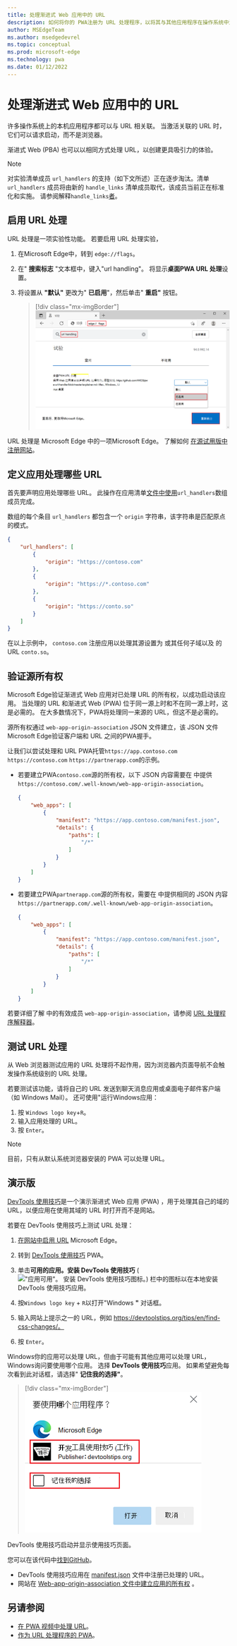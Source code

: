 ```yaml
---
title: 处理渐进式 Web 应用中的 URL
description: 如何将你的 PWA注册为 URL 处理程序，以将其与其他应用程序在操作系统中深入集成。
author: MSEdgeTeam
ms.author: msedgedevrel
ms.topic: conceptual
ms.prod: microsoft-edge
ms.technology: pwa
ms.date: 01/12/2022
---
```

# <a name="handle-urls-in-progressive-web-apps"></a>处理渐进式 Web 应用中的 URL

许多操作系统上的本机应用程序都可以与 URL 相关联。 当激活关联的 URL 时，它们可以请求启动，而不是浏览器。

渐进式 Web (PBA) 也可以以相同方式处理 URL，以创建更具吸引力的体验。

> [!NOTE]
> 对实验清单成员 `url_handlers` 的支持（如下文所述）正在逐步淘汰。清单 `url_handlers` 成员将由新的 `handle_links` 清单成员取代，该成员当前正在标准化和实施。
> 请参阅解释`handle_links`[者](https://github.com/WICG/pwa-url-handler/blob/main/handle_links/explainer.md)。


<!-- ====================================================================== -->
## <a name="enable-url-handling"></a>启用 URL 处理

URL 处理是一项实验性功能。 若要启用 URL 处理实验，

1. 在Microsoft Edge中，转到 `edge://flags`。

1. 在" **搜索标志** "文本框中，键入"url handling"。  将显示**桌面PWA URL 处理**设置。

1. 将设置从 **"默认"** 更改为" **已启用**"，然后单击" **重启"** 按钮。

   > [!div class="mx-imgBorder"]
   > ![启用"桌面PWA URL 处理"实验。](../media/enable-url-handling-experiment.png)

URL 处理是 Microsoft Edge 中的一项Microsoft Edge。 了解如何 [在源试用版中注册网站](./origin-trials.md#enroll-your-site-in-an-origin-trial)。


<!-- ====================================================================== -->
## <a name="define-which-urls-your-app-handles"></a>定义应用处理哪些 URL

首先要声明应用处理哪些 URL。 此操作在应用清单[文件中使用](./web-app-manifests.md)`url_handlers`数组成员完成。

数组的每个条目 `url_handlers` 都包含一个 `origin` 字符串，该字符串是匹配原点的模式。

```json
{
    "url_handlers": [
        {
            "origin": "https://contoso.com"
        },
        {
            "origin": "https://*.contoso.com"
        },
        {
            "origin": "https://conto.so"
        }
    ]
}
```

在以上示例中， `contoso.com` 注册应用以处理其源设置为 或其任何子域以及 的 URL `conto.so`。


<!-- ====================================================================== -->
## <a name="verify-the-origin-ownership"></a>验证源所有权

Microsoft Edge验证渐进式 Web 应用对已处理 URL 的所有权，以成功启动该应用。 当处理的 URL 和渐进式 Web (PWA) 位于同一源上时和不在同一源上时，这是必需的。 在大多数情况下，PWA将处理同一来源的 URL，但这不是必需的。

源所有权通过 `web-app-origin-association` JSON 文件建立，该 JSON 文件Microsoft Edge验证客户端和 URL 之间的PWA握手。

让我们以尝试处理和 URL PWA托管`https://app.contoso.com` `https://contoso.com` `https://partnerapp.com`的示例。

*  若要建立PWA`contoso.com`源的所有权，以下 JSON 内容需要在 中提供`https://contoso.com/.well-known/web-app-origin-association`。

    ```json
    {
        "web_apps": [
            {
                "manifest": "https://app.contoso.com/manifest.json",
                "details": {
                    "paths": [
                        "/*"
                    ]
                }
            }
        ]
    }
    ```

*  若要建立PWA`partnerapp.com`源的所有权，需要在 中提供相同的 JSON 内容`https://partnerapp.com/.well-known/web-app-origin-association`。

    ```json
    {
        "web_apps": [
            {
                "manifest": "https://app.contoso.com/manifest.json",
                "details": {
                    "paths": [
                        "/*"
                    ]
                }
            }
        ]
    }
    ```

若要详细了解 中的有效成员 `web-app-origin-association`，请参阅 [URL 处理程序解释器](https://github.com/WICG/pwa-url-handler/blob/main/explainer.md#web-app-origin-association-file)。


<!-- ====================================================================== -->
## <a name="testing-url-handling"></a>测试 URL 处理

从 Web 浏览器测试应用的 URL 处理将不起作用，因为浏览器内页面导航不会触发操作系统级别的 URL 处理。

若要测试该功能，请将自己的 URL 发送到聊天消息应用或桌面电子邮件客户端（如 Windows Mail）。 还可使用"运行Windows应用：

1. 按 `Windows logo key`+`R`。
1. 输入应用处理的 URL。
1. 按 `Enter`。

> [!NOTE]
> 目前，只有从默认系统浏览器安装的 PWA 可以处理 URL。


<!-- ====================================================================== -->
## <a name="demo"></a>演示版

[DevTools 使用技巧](https://devtoolstips.org/)是一个演示渐进式 Web 应用 (PWA) ，用于处理其自己的域的 URL，以便应用在使用其域的 URL 时打开而不是网站。

若要在 DevTools 使用技巧上测试 URL 处理：

1. [在网站中启用 URL](#enable-url-handling) Microsoft Edge。

1. 转到 [DevTools 使用技巧](https://devtoolstips.org/) PWA。

1. 单击**可用的应用。安装 DevTools 使用技巧** (!["应用可用"。 安装 DevTools 使用技巧图标](../media/app-available-icon.png)。) 栏中的图标以在本地安装 DevTools 使用技巧应用。

1. 按`Windows logo key` + `R`以打开"Windows **"** 对话框。

1. 输入网站上提示之一的 URL，例如 https://devtoolstips.org/tips/en/find-css-changes/。

1. 按 `Enter`。

Windows你的应用可以处理 URL，但由于可能有其他应用可以处理 URL，Windows询问要使用哪个应用。 选择 **DevTools 使用技巧**应用。 如果希望避免每次看到此对话框，请选择" **记住我的选择"**。

> [!div class="mx-imgBorder"]
> ![选择要处理 URL 的应用程序Windows。](../media/devtools-tips-url-handling-app-selection.png)

DevTools 使用技巧启动并显示使用技巧页面。

您可以在该代码中[找到GitHub](https://github.com/captainbrosset/devtools-tips/)。
* DevTools 使用技巧应用在 [manifest.json](https://github.com/captainbrosset/devtools-tips/blob/main/src/manifest.json) 文件中注册已处理的 URL。
* 网站在 [Web-app-origin-association 文件中建立应用的所有权](https://github.com/captainbrosset/devtools-tips/blob/main/src/.well-known/web-app-origin-association) 。


<!-- ====================================================================== -->
## <a name="see-also"></a>另请参阅

*  [在 PWA 视频中处理 URL](https://www.youtube.com/watch?v=jYc7ih9Xwqw)。
*  [作为 URL 处理程序的 PWA](https://web.dev/pwa-url-handler/)。

